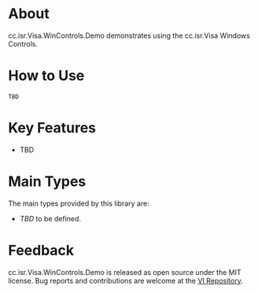 # About

cc.isr.Visa.WinControls.Demo demonstrates using the cc.isr.Visa Windows Controls.

# How to Use

```
TBD
```

# Key Features

* TBD

# Main Types

The main types provided by this library are:

* _TBD_ to be defined.

# Feedback

cc.isr.Visa.WinControls.Demo is released as open source under the MIT license.
Bug reports and contributions are welcome at the [VI Repository].

[VI Repository]: https://www.github.com/atecoder/ds.vi.ivi

